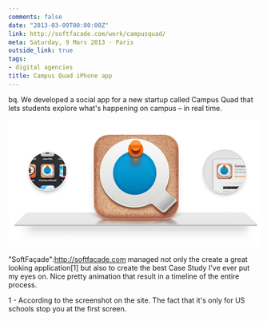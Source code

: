 ```yaml
---
comments: false
date: "2013-03-09T00:00:00Z"
link: http://softfacade.com/work/campusquad/
meta: Saturday, 9 Mars 2013 - Paris
outside_link: true
tags:
- digital agencies
title: Campus Quad iPhone app
---
```


bq. We developed a social app for a new startup called Campus Quad that lets students explore what's happening on campus – in real time.

<a href="http://softfacade.com/work/campusquad/"><img src="/images/posts/campus-quad-iphone-app.jpg" alt="" /></a>

"SoftFaçade":http://softfacade.com managed not only the create a great looking application[1] but also to create the best Case Study I've ever put my eyes on. Nice pretty animation that result in a timeline of the entire process.


1 - According to the screenshot on the site. The fact that it's only for US schools stop you at the first screen.